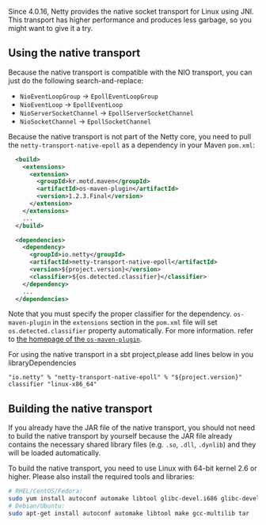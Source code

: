 Since 4.0.16, Netty provides the native socket transport for Linux using JNI.  This transport has higher performance and produces less garbage, so you might want to give it a try.

## Using the native transport

Because the native transport is compatible with the NIO transport, you can just do the following search-and-replace:

* `NioEventLoopGroup` → `EpollEventLoopGroup`
* `NioEventLoop` → `EpollEventLoop`
* `NioServerSocketChannel` → `EpollServerSocketChannel`
* `NioSocketChannel` → `EpollSocketChannel`

Because the native transport is not part of the Netty core, you need to pull the `netty-transport-native-epoll` as a dependency in your Maven `pom.xml`:

```xml
  <build>
    <extensions>
      <extension>
        <groupId>kr.motd.maven</groupId>
        <artifactId>os-maven-plugin</artifactId>
        <version>1.2.3.Final</version>
      </extension>
    </extensions>
    ...
  </build>

  <dependencies>
    <dependency>
      <groupId>io.netty</groupId>
      <artifactId>netty-transport-native-epoll</artifactId>
      <version>${project.version}</version>
      <classifier>${os.detected.classifier}</classifier>
    </dependency>
    ...
  </dependencies>
```

Note that you must specify the proper classifier for the dependency.  `os-maven-plugin` in the `extensions` section in the `pom.xml` file will set `os.detected.classifier` property automatically.  For more information. refer to [the homepage of the `os-maven-plugin`](https://github.com/trustin/os-maven-plugin).

For using the native transport in a sbt project,please add lines below in you libraryDependencies
```
"io.netty" % "netty-transport-native-epoll" % "${project.version}" classifier "linux-x86_64"
```
## Building the native transport

If you already have the JAR file of the native transport, you should not need to build the native transport by yourself because the JAR file already contains the necessary shared library files (e.g. `.so`, `.dll`, `.dynlib`) and they will be loaded automatically.

To build the native transport, you need to use Linux with 64-bit kernel 2.6 or higher.  Please also install the required tools and libraries:

```bash
# RHEL/CentOS/Fedora:
sudo yum install autoconf automake libtool glibc-devel.i686 glibc-devel libgcc.i686 make tar
# Debian/Ubuntu:
sudo apt-get install autoconf automake libtool make gcc-multilib tar
```
